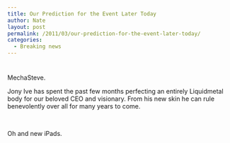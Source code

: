 ```yaml
---
title: Our Prediction for the Event Later Today
author: Nate
layout: post
permalink: /2011/03/our-prediction-for-the-event-later-today/
categories:
  - Breaking news
---
```

# 

MechaSteve.

Jony Ive has spent the past few months perfecting an entirely Liquidmetal body for our beloved CEO and visionary. From his new skin he can rule benevolently over all for many years to come. 

 

Oh and new iPads.